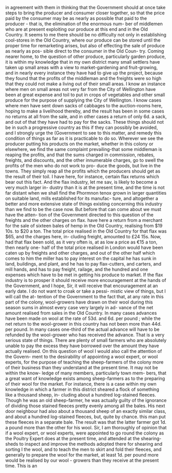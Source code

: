 in agreement with them in thinking that the Government should at once take steps to bring the producer and consumer closer together, so that the price paid by the consumer may be as nearly as possible that paid to the producer - that is, the elimination of the enormous num- ber of middlemen who are at present exploiting our produce at this end and in the Old Country. It seems to me there should be no difficulty not only in establishing cool-stores in the Old Country, where our produce can be stored until the proper time for remarketing arises, but also of effecting the sale of produce as nearly as pos- sible direct to the consumer in the Old Coun- try. Coming nearer home, to the question of other produce, particularly garden produce, it is within my knowledge that in my own district many small settlers have taken up small areas with a view to market-gardening and fruit-growing, and in nearly every instance they have had to give up the project, because they found that the profits of the middleman and the freights were so high that they could not make a living out of their small areas. I know an instance where men on small areas not very far from the City of Wellington have been at great expense and toil to put in crops of vegetables and other small produce for the purpose of supplying the City of Wellington. I know cases where men have sent down sacks of cabbages to the auction-rooms here, hoping to make a livelihood thereby, and the result has been in some cases no returns at all from the sale, and in other cases a return of only 6d. a sack, and out of that they have had to pay for the sacks. These things should not be in such a progressive country as this if they can possibly be avoided, and I strongly urge the (Government to see to this matter, and remedy this condition of things as far as it is practicable to do so. Wherever we see the producer putting his products on the market, whether in this colony or elsewhere, we find the same complaint prevailing-that some middleman is reaping the profits, and that the sums charged in commission, rebates, freights, and discounts, and the other innumerable charges, go to swell the profits of the men who do not work to pro- duce the goods, but live in the towns. They simply reap all the profits which the producers should get as the result of their toil. I have here, for instance, certain flax returns which bear out this fact. And the flax industry, let me sav, is likely to become a very much larger in- dustry than it is at the present time, and the time is not far distant when we shall find the Phormnon tenox grown in larger quantities on suitable land, mills established for its manufac- ture, and altogether a better and more extensive state of things existing concerning this industry than we find to be the case now. But before that can come about we must have the atten- tion of the Government directed to this question of the freights and the other charges on flax. have here a return from a merchant for the sale of sixteen bales of hemp in the Old Country, realising from $19 10s. to $20 a ton. The total price realised in the Old Country for that flax was $65, and the charges here, in- cluding freight, amounted to £24 15s. Now, had that flax been sold, as it very often is, at as low a price as €15 a ton, then nearly one- half of the total price realised in London would have been caten up by freights and other charges, and out of the other half which comes to him the miller has to pay interest on the capital he has sunk in land, buildings, and plant, and he has to pay flax-cutters, and carters, and mill hands, and has to pay freight, railage, and the hundred and one expenses which have to be met in getting his produce to market. If the flax industry is to prosper it should receive more encouragement at the hands of the Government, and I hope, Sir, it will receive that encouragement at an early date. I do not want to croak or take a pessi- mistic view of things, but I will call the at- tention of the Government to the fact that, at any rate in this part of the colony, wool-growers have drawn on their wool during this season sums in almost every case very largely in ad- vance of the net amount realised from sales in the Old Country. In many cases advances have been made on wool at the rate of 53d. and 6d. per pound ; while the net return to the wool-grower in this country has not been more than 44d. per pound. In many cases one-third of the actual advance will have to be refunded by the wool-grower who has received the advance. That is a very serious state of things. There are plenty of small farmers who are absolutely unable to pay the excess they have borrowed over the amount they have actually realised. On this question of wool I would also call the attention of the Govern- ment to the desirability of appointing a wool expert, or wool experts, for the purpose of teaching the sheep-farmers of the colony more of their business than they understand at the present time. It may not be within the know- ledge of many members, particularly town mem- bers, that a great want of knowledge exists among sheep-farmers as to the preparing of their wool for the market. For instance, there is a case within my own knowledge in which a farmer in this district sheared a flock of something like a thousand sheep, in- cluding about a hundred log-stained fleeces. Though he was an old sheep-farmer, he was actually guilty of the ignorance of dividing those stained fleeces pretty evenly among all the bales. His next door neighbour had also about a thousand sheep of an exactly similar class, and about a hundred log-stained fleeces, but, quite by chance. this man put these fleeces in a separate bale. The result was that the latter farmer got 1d. a pound more than the other for his wool. Sir, I am thoroughly of opinion that if a wool expert, or wool experts, were appointed to go round the colony as the Poultry Expert does at the present time, and attended at the shearing-sheds to inspect and improve the methods adopted there for shearing and sorting I the wool, and to teach the men to skirt and fold their fleeces, and generally to prepare the wool for the market, at least 1d. per pound more would be realised by our wool - growers than they receive at the present time. This is an 